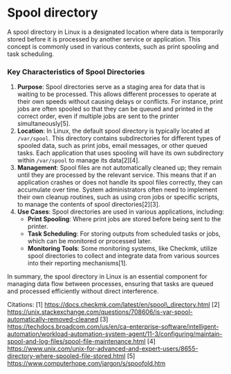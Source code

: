 # Spool directory

A spool directory in Linux is a designated location where data is temporarily stored before it is processed by another service or application. This concept is commonly used in various contexts, such as print spooling and task scheduling.

### Key Characteristics of Spool Directories

1. **Purpose**: Spool directories serve as a staging area for data that is waiting to be processed. This allows different processes to operate at their own speeds without causing delays or conflicts. For instance, print jobs are often spooled so that they can be queued and printed in the correct order, even if multiple jobs are sent to the printer simultaneously\[5].
2. **Location**: In Linux, the default spool directory is typically located at `/var/spool`. This directory contains subdirectories for different types of spooled data, such as print jobs, email messages, or other queued tasks. Each application that uses spooling will have its own subdirectory within `/var/spool` to manage its data\[2]\[4].
3. **Management**: Spool files are not automatically cleaned up; they remain until they are processed by the relevant service. This means that if an application crashes or does not handle its spool files correctly, they can accumulate over time. System administrators often need to implement their own cleanup routines, such as using cron jobs or specific scripts, to manage the contents of spool directories\[2]\[3].
4. **Use Cases**: Spool directories are used in various applications, including:
   * **Print Spooling**: Where print jobs are stored before being sent to the printer.
   * **Task Scheduling**: For storing outputs from scheduled tasks or jobs, which can be monitored or processed later.
   * **Monitoring Tools**: Some monitoring systems, like Checkmk, utilize spool directories to collect and integrate data from various sources into their reporting mechanisms\[1].

In summary, the spool directory in Linux is an essential component for managing data flow between processes, ensuring that tasks are queued and processed efficiently without direct interference.

Citations: \[1] https://docs.checkmk.com/latest/en/spool\_directory.html \[2] https://unix.stackexchange.com/questions/708606/is-var-spool-automatically-removed-cleaned \[3] https://techdocs.broadcom.com/us/en/ca-enterprise-software/intelligent-automation/workload-automation-system-agent/11-3/configuring/maintain-spool-and-log-files/spool-file-maintenance.html \[4] https://www.unix.com/unix-for-advanced-and-expert-users/8655-directory-where-spooled-file-stored.html \[5] https://www.computerhope.com/jargon/s/spoofold.htm
